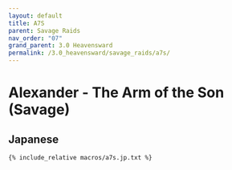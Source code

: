 ```yaml
---
layout: default
title: A7S
parent: Savage Raids
nav_order: "07"
grand_parent: 3.0 Heavensward
permalink: /3.0_heavensward/savage_raids/a7s/
---
```


# Alexander - The Arm of the Son (Savage)

## Japanese
```
{% include_relative macros/a7s.jp.txt %}
```

<script data-goatcounter="https://tuufless.goatcounter.com/count"
        async src="//gc.zgo.at/count.js"></script>
